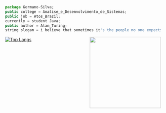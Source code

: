 ~~~javascript
package Germano-Silva;
public college = Analise_e_Desenvolvimento_de_Sistemas;
public job = Atos_Brazil;
currently = student Java;
public author = Alan_Turing;
string slogan = i believe that sometimes it's the people no one expects anything, that do the things no one can imagine;
 ~~~
[![Top Langs](https://github-readme-stats.vercel.app/api/top-langs/?username=Germano-Silva&layout=compact)](https://github.com/Germano-Silva/github-readme-stats)
<img align='right' src="https://media.giphy.com/media/hiJ9ypGI5tIKdwKoK2/giphy.gif" width="230">
<!---tokyonight
Germano-Silva/Germano-Silva is a ✨ special ✨ repository because its `README.md` (this file) appears on your GitHub profile.
You can click the Preview link to take a look at your changes.
Germano-silva/Germano-Silva
[![Top Langs](https://github-readme-stats.vercel.app/api/top-langs/?username=Germano-Silva&theme=great-gatsby&layout=compact)](https://github.com/Germano-Silva/github-readme-stats)
 [![Readme Card](https://github.com/Germano-Silva/Academia-JAVA.git?username=Germano-Silva&theme=great-gatsby&repo=github-readme-stats)](https://github.com/Germano-Silva/Academia-JAVA-readme-stats)
--->
